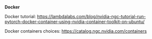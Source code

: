 **Docker**

Docker tutorial:
   https://lambdalabs.com/blog/nvidia-ngc-tutorial-run-pytorch-docker-container-using-nvidia-container-toolkit-on-ubuntu/

Docker containers choices:
   https://catalog.ngc.nvidia.com/containers
